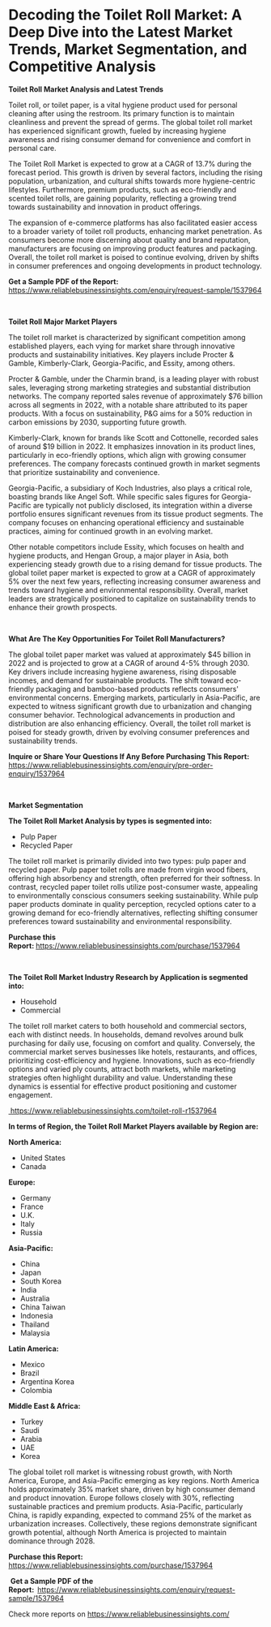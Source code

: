 <p><h1>Decoding the Toilet Roll Market: A Deep Dive into the Latest Market Trends, Market Segmentation, and Competitive Analysis</h1></p><p><strong>Toilet Roll Market Analysis and Latest Trends</strong></p>
<p><p>Toilet roll, or toilet paper, is a vital hygiene product used for personal cleaning after using the restroom. Its primary function is to maintain cleanliness and prevent the spread of germs. The global toilet roll market has experienced significant growth, fueled by increasing hygiene awareness and rising consumer demand for convenience and comfort in personal care.</p><p>The Toilet Roll Market is expected to grow at a CAGR of 13.7% during the forecast period. This growth is driven by several factors, including the rising population, urbanization, and cultural shifts towards more hygiene-centric lifestyles. Furthermore, premium products, such as eco-friendly and scented toilet rolls, are gaining popularity, reflecting a growing trend towards sustainability and innovation in product offerings.</p><p>The expansion of e-commerce platforms has also facilitated easier access to a broader variety of toilet roll products, enhancing market penetration. As consumers become more discerning about quality and brand reputation, manufacturers are focusing on improving product features and packaging. Overall, the toilet roll market is poised to continue evolving, driven by shifts in consumer preferences and ongoing developments in product technology.</p></p>
<p><strong>Get a Sample PDF of the Report:&nbsp;</strong> <a href="https://www.reliablebusinessinsights.com/enquiry/request-sample/1537964?utm_campaign=2440&utm_medium=2&utm_source=Github&utm_content=ia&utm_term=05042025&utm_id=toilet-roll">https://www.reliablebusinessinsights.com/enquiry/request-sample/1537964</a></p>
<p>&nbsp;</p>
<p><strong>Toilet Roll Major Market Players</strong></p>
<p><p>The toilet roll market is characterized by significant competition among established players, each vying for market share through innovative products and sustainability initiatives. Key players include Procter & Gamble, Kimberly-Clark, Georgia-Pacific, and Essity, among others.</p><p>Procter & Gamble, under the Charmin brand, is a leading player with robust sales, leveraging strong marketing strategies and substantial distribution networks. The company reported sales revenue of approximately $76 billion across all segments in 2022, with a notable share attributed to its paper products. With a focus on sustainability, P&G aims for a 50% reduction in carbon emissions by 2030, supporting future growth.</p><p>Kimberly-Clark, known for brands like Scott and Cottonelle, recorded sales of around $19 billion in 2022. It emphasizes innovation in its product lines, particularly in eco-friendly options, which align with growing consumer preferences. The company forecasts continued growth in market segments that prioritize sustainability and convenience.</p><p>Georgia-Pacific, a subsidiary of Koch Industries, also plays a critical role, boasting brands like Angel Soft. While specific sales figures for Georgia-Pacific are typically not publicly disclosed, its integration within a diverse portfolio ensures significant revenues from its tissue product segments. The company focuses on enhancing operational efficiency and sustainable practices, aiming for continued growth in an evolving market.</p><p>Other notable competitors include Essity, which focuses on health and hygiene products, and Hengan Group, a major player in Asia, both experiencing steady growth due to a rising demand for tissue products. The global toilet paper market is expected to grow at a CAGR of approximately 5% over the next few years, reflecting increasing consumer awareness and trends toward hygiene and environmental responsibility. Overall, market leaders are strategically positioned to capitalize on sustainability trends to enhance their growth prospects.</p></p>
<p>&nbsp;</p>
<p><strong>What Are The Key Opportunities For Toilet Roll Manufacturers?</strong></p>
<p><p>The global toilet paper market was valued at approximately $45 billion in 2022 and is projected to grow at a CAGR of around 4-5% through 2030. Key drivers include increasing hygiene awareness, rising disposable incomes, and demand for sustainable products. The shift toward eco-friendly packaging and bamboo-based products reflects consumers' environmental concerns. Emerging markets, particularly in Asia-Pacific, are expected to witness significant growth due to urbanization and changing consumer behavior. Technological advancements in production and distribution are also enhancing efficiency. Overall, the toilet roll market is poised for steady growth, driven by evolving consumer preferences and sustainability trends.</p></p>
<p><strong>Inquire or Share Your Questions If Any Before Purchasing This Report:</strong> <a href="https://www.reliablebusinessinsights.com/enquiry/pre-order-enquiry/1537964?utm_campaign=2440&utm_medium=2&utm_source=Github&utm_content=ia&utm_term=05042025&utm_id=toilet-roll">https://www.reliablebusinessinsights.com/enquiry/pre-order-enquiry/1537964</a></p>
<p>&nbsp;</p>
<p><strong>Market Segmentation</strong></p>
<p><strong>The Toilet Roll Market Analysis by types is segmented into:</strong></p>
<p><ul><li>Pulp Paper</li><li>Recycled Paper</li></ul></p>
<p><p>The toilet roll market is primarily divided into two types: pulp paper and recycled paper. Pulp paper toilet rolls are made from virgin wood fibers, offering high absorbency and strength, often preferred for their softness. In contrast, recycled paper toilet rolls utilize post-consumer waste, appealing to environmentally conscious consumers seeking sustainability. While pulp paper products dominate in quality perception, recycled options cater to a growing demand for eco-friendly alternatives, reflecting shifting consumer preferences toward sustainability and environmental responsibility.</p></p>
<p><strong>Purchase this Report:&nbsp;</strong><a href="https://www.reliablebusinessinsights.com/purchase/1537964?utm_campaign=2440&utm_medium=2&utm_source=Github&utm_content=ia&utm_term=05042025&utm_id=toilet-roll">https://www.reliablebusinessinsights.com/purchase/1537964</a></p>
<p>&nbsp;</p>
<p><strong>The Toilet Roll Market Industry Research by Application is segmented into:</strong></p>
<p><ul><li>Household</li><li>Commercial</li></ul></p>
<p><p>The toilet roll market caters to both household and commercial sectors, each with distinct needs. In households, demand revolves around bulk purchasing for daily use, focusing on comfort and quality. Conversely, the commercial market serves businesses like hotels, restaurants, and offices, prioritizing cost-efficiency and hygiene. Innovations, such as eco-friendly options and varied ply counts, attract both markets, while marketing strategies often highlight durability and value. Understanding these dynamics is essential for effective product positioning and customer engagement.</p></p>
<p><a href="https://www.reliablebusinessinsights.com/toilet-roll-r1537964?utm_campaign=2440&utm_medium=2&utm_source=Github&utm_content=ia&utm_term=05042025&utm_id=toilet-roll">&nbsp;https://www.reliablebusinessinsights.com/toilet-roll-r1537964</a></p>
<p><strong>In terms of Region, the Toilet Roll Market Players available by Region are:</strong></p>
<p>
    <p> <strong> North America: </strong>
        <ul>
            <li>United States</li>
            <li>Canada</li>
        </ul>
        </p> 
    <p> <strong> Europe: </strong>
        <ul>
            <li>Germany</li>
            <li>France</li>
            <li>U.K.</li>
            <li>Italy</li>
            <li>Russia</li>
        </ul>
        </p> 
    <p> <strong> Asia-Pacific: </strong>
        <ul>
            <li>China</li>
            <li>Japan</li>
            <li>South Korea</li>
            <li>India</li>
            <li>Australia</li>
            <li>China Taiwan</li>
            <li>Indonesia</li>
            <li>Thailand</li>
            <li>Malaysia</li>
        </ul>
        </p> 
    <p> <strong> Latin America: </strong>
        <ul>
            <li>Mexico</li>
            <li>Brazil</li>
            <li>Argentina Korea</li>
            <li>Colombia</li>
        </ul>
        </p> 
    <p> <strong> Middle East & Africa: </strong>
        <ul>
            <li>Turkey</li>
            <li>Saudi</li>
            <li>Arabia</li>
            <li>UAE</li>
            <li>Korea</li>
        </ul>
    </p>
    </p>
<p><p>The global toilet roll market is witnessing robust growth, with North America, Europe, and Asia-Pacific emerging as key regions. North America holds approximately 35% market share, driven by high consumer demand and product innovation. Europe follows closely with 30%, reflecting sustainable practices and premium products. Asia-Pacific, particularly China, is rapidly expanding, expected to command 25% of the market as urbanization increases. Collectively, these regions demonstrate significant growth potential, although North America is projected to maintain dominance through 2028.</p></p>
<p><strong>Purchase this Report: </strong><a href="https://www.reliablebusinessinsights.com/purchase/1537964?utm_campaign=2440&utm_medium=2&utm_source=Github&utm_content=ia&utm_term=05042025&utm_id=toilet-roll">https://www.reliablebusinessinsights.com/purchase/1537964</a></p>
<p>&nbsp;<strong>Get a Sample PDF of the Report:&nbsp;&nbsp;</strong><a href="https://www.reliablebusinessinsights.com/enquiry/request-sample/1537964?utm_campaign=2440&utm_medium=2&utm_source=Github&utm_content=ia&utm_term=05042025&utm_id=toilet-roll">https://www.reliablebusinessinsights.com/enquiry/request-sample/1537964</a></p>
<p><strong></strong></p>
<p>Check more reports on <a href="https://www.reliablebusinessinsights.com/?utm_campaign=2440&utm_medium=2&utm_source=Github&utm_content=ia&utm_term=05042025&utm_id=toilet-roll">https://www.reliablebusinessinsights.com/</a></p>
